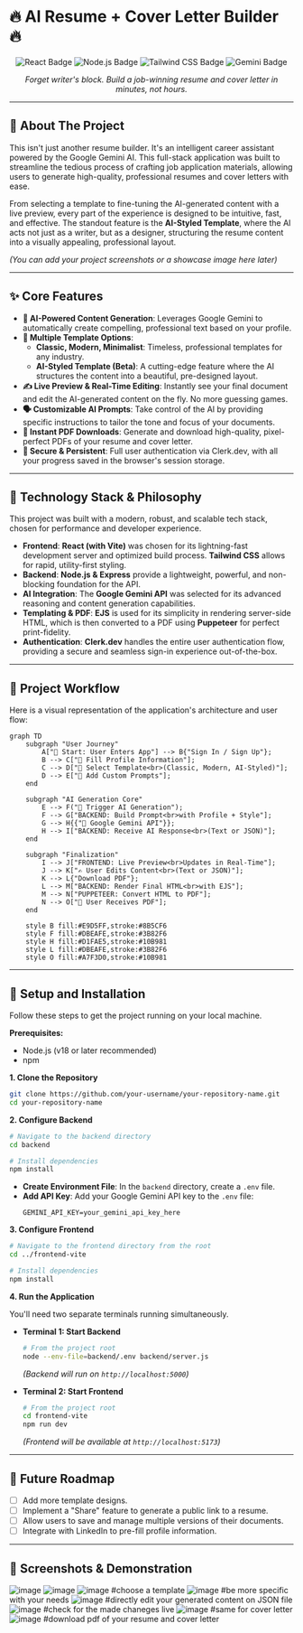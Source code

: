 # 🔥 AI Resume + Cover Letter Builder 🔥

<p align="center">
  <img src="https://img.shields.io/badge/React-20232A?style=for-the-badge&logo=react&logoColor=61DAFB" alt="React Badge"/>
  <img src="https://img.shields.io/badge/Node.js-339933?style=for-the-badge&logo=nodedotjs&logoColor=white" alt="Node.js Badge"/>
  <img src="https://img.shields.io/badge/Tailwind_CSS-38B2AC?style=for-the-badge&logo=tailwind-css&logoColor=white" alt="Tailwind CSS Badge"/>
  <img src="https://img.shields.io/badge/Google_Gemini-8E75A5?style=for-the-badge&logo=google-gemini&logoColor=white" alt="Gemini Badge"/>
</p>

<p align="center">
  <i>Forget writer's block. Build a job-winning resume and cover letter in minutes, not hours.</i>
</p>

---

## 🌟 About The Project

This isn't just another resume builder. It's an intelligent career assistant powered by the Google Gemini AI. This full-stack application was built to streamline the tedious process of crafting job application materials, allowing users to generate high-quality, professional resumes and cover letters with ease. 

From selecting a template to fine-tuning the AI-generated content with a live preview, every part of the experience is designed to be intuitive, fast, and effective. The standout feature is the **AI-Styled Template**, where the AI acts not just as a writer, but as a designer, structuring the resume content into a visually appealing, professional layout.

*(You can add your project screenshots or a showcase image here later)*

---

## ✨ Core Features

- **🧠 AI-Powered Content Generation**: Leverages Google Gemini to automatically create compelling, professional text based on your profile.
- **🎨 Multiple Template Options**:
  - **Classic, Modern, Minimalist**: Timeless, professional templates for any industry.
  - **AI-Styled Template (Beta)**: A cutting-edge feature where the AI structures the content into a beautiful, pre-designed layout.
- **✍️ Live Preview & Real-Time Editing**: Instantly see your final document and edit the AI-generated content on the fly. No more guessing games.
- **🗣️ Customizable AI Prompts**: Take control of the AI by providing specific instructions to tailor the tone and focus of your documents.
- **📄 Instant PDF Downloads**: Generate and download high-quality, pixel-perfect PDFs of your resume and cover letter.
- **🔐 Secure & Persistent**: Full user authentication via Clerk.dev, with all your progress saved in the browser's session storage.

---

## 🚀 Technology Stack & Philosophy

This project was built with a modern, robust, and scalable tech stack, chosen for performance and developer experience.

- **Frontend**: **React (with Vite)** was chosen for its lightning-fast development server and optimized build process. **Tailwind CSS** allows for rapid, utility-first styling.
- **Backend**: **Node.js & Express** provide a lightweight, powerful, and non-blocking foundation for the API.
- **AI Integration**: The **Google Gemini API** was selected for its advanced reasoning and content generation capabilities.
- **Templating & PDF**: **EJS** is used for its simplicity in rendering server-side HTML, which is then converted to a PDF using **Puppeteer** for perfect print-fidelity.
- **Authentication**: **Clerk.dev** handles the entire user authentication flow, providing a secure and seamless sign-in experience out-of-the-box.

---

## 🔄 Project Workflow

Here is a visual representation of the application's architecture and user flow:

```mermaid
graph TD
    subgraph "User Journey"
        A["👤 Start: User Enters App"] --> B{"Sign In / Sign Up"};
        B --> C["📝 Fill Profile Information"];
        C --> D["🎨 Select Template<br>(Classic, Modern, AI-Styled)"];
        D --> E["💬 Add Custom Prompts"];
    end

    subgraph "AI Generation Core"
        E --> F("🚀 Trigger AI Generation");
        F --> G["BACKEND: Build Prompt<br>with Profile + Style"];
        G --> H{{"🤖 Google Gemini API"}};
        H --> I["BACKEND: Receive AI Response<br>(Text or JSON)"];
    end

    subgraph "Finalization"
        I --> J["FRONTEND: Live Preview<br>Updates in Real-Time"];
        J --> K["✍️ User Edits Content<br>(Text or JSON)"];
        K --> L{"Download PDF"};
        L --> M["BACKEND: Render Final HTML<br>with EJS"];
        M --> N["PUPPETEER: Convert HTML to PDF"];
        N --> O["📄 User Receives PDF"];
    end

    style B fill:#E9D5FF,stroke:#8B5CF6
    style F fill:#DBEAFE,stroke:#3B82F6
    style H fill:#D1FAE5,stroke:#10B981
    style L fill:#DBEAFE,stroke:#3B82F6
    style O fill:#A7F3D0,stroke:#10B981
```

---

## 🔧 Setup and Installation

Follow these steps to get the project running on your local machine.

**Prerequisites:**
- Node.js (v18 or later recommended)
- npm

**1. Clone the Repository**
```bash
git clone https://github.com/your-username/your-repository-name.git
cd your-repository-name
```

**2. Configure Backend**
```bash
# Navigate to the backend directory
cd backend

# Install dependencies
npm install
```
- **Create Environment File**: In the `backend` directory, create a `.env` file.
- **Add API Key**: Add your Google Gemini API key to the `.env` file:
    ```
    GEMINI_API_KEY=your_gemini_api_key_here
    ```

**3. Configure Frontend**
```bash
# Navigate to the frontend directory from the root
cd ../frontend-vite

# Install dependencies
npm install
```

**4. Run the Application**

You'll need two separate terminals running simultaneously.

- **Terminal 1: Start Backend**
    ```bash
    # From the project root
    node --env-file=backend/.env backend/server.js
    ```
    *(Backend will run on `http://localhost:5000`)*

- **Terminal 2: Start Frontend**
    ```bash
    # From the project root
    cd frontend-vite
    npm run dev
    ```
    *(Frontend will be available at `http://localhost:5173`)*

---

## 🔮 Future Roadmap

- [ ] Add more template designs.
- [ ] Implement a "Share" feature to generate a public link to a resume.
- [ ] Allow users to save and manage multiple versions of their documents.
- [ ] Integrate with LinkedIn to pre-fill profile information.

---

## 📸 Screenshots & Demonstration

![image](https://github.com/user-attachments/assets/0a016202-0987-4b47-9a60-553f31ba2d05)
![image](https://github.com/user-attachments/assets/7bb70eef-e673-486d-952e-c284995e963f)
![image](https://github.com/user-attachments/assets/04af8397-15d5-42c7-be02-d90d131063d6) #choose a template
![image](https://github.com/user-attachments/assets/51158b2d-2c09-4267-a45e-5d830c0d2015) #be more specific with your needs
![image](https://github.com/user-attachments/assets/35f7e405-cfdf-4d74-97ad-0ebc0863575f) #directly edit your generated content on JSON file
![image](https://github.com/user-attachments/assets/4cff4c1f-1884-4907-af3a-0eaee4753336) #check for the made chaneges live
![image](https://github.com/user-attachments/assets/547e5f9b-38d8-4c0b-9a26-a9e1c55e39a4) #same for cover letter
![image](https://github.com/user-attachments/assets/b9074e03-7ab1-4498-98b8-f3c39213d9b0) #download pdf of your resume and cover letter







